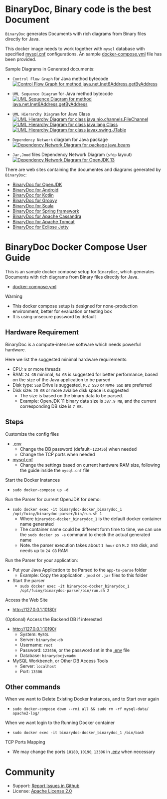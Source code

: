 # BinaryDoc, Binary code is the best Document

`BinaryDoc` generates Documents with rich diagrams from Binary files directly for Java.

This docker image needs to work together with `mysql` database with specified [mysql.cnf](https://github.com/fuiny/binarydoc-docker/blob/master/etc/mysql/conf.d/mysql.cnf) configurations. An sample [docker-compose.yml](https://github.com/fuiny/binarydoc-docker/blob/master/docker-compose.yml "Pre-configured BinaryDoc Docker Compose file") file has been provided.


Sample Diagrams in Generated documents:

- `Control Flow Graph` for Java method bytecode
[![Control Flow Graph for method java.net.Inet6Address.getByAddress](https://github.com/fuiny/binarydoc-help/raw/master/samples/cfg_java_method_java.net.Inet6Address_getByAddress.png)](https://github.com/fuiny/binarydoc-help/blob/master/samples/cfg_java_method_java.net.Inet6Address_getByAddress.pdf)

- `UML Sequence Diagram` for Java method bytecode
[![UML Sequence Diagram for method java.net.Inet6Address.getByAddress](https://github.com/fuiny/binarydoc-help/raw/master/samples/uml_sequence_java_method_java.net.Inet6Address_getByAddress.png)](https://github.com/fuiny/binarydoc-help/blob/master/samples/uml_sequence_java_method_java.net.Inet6Address_getByAddress.pdf)

- `UML Hierarchy Diagram` for Java Class
[![UML Hierarchy Diagram for class java.nio.channels.FileChannel](https://github.com/fuiny/binarydoc-help/raw/master/samples/uml_java_java.nio.channels.FileChannel_hierarchy.png)](https://github.com/fuiny/binarydoc-help/blob/master/samples/uml_java_java.nio.channels.FileChannel_hierarchy.pdf)
[![UML Hierarchy Diagram for class java.lang.Class](https://github.com/fuiny/binarydoc-help/raw/master/samples/uml_java_java.lang.Class_hierarchy.png)](https://github.com/fuiny/binarydoc-help/raw/master/samples/uml_java_java.lang.Class_hierarchy.pdf)
[![UML Hierarchy Diagram for class javax.swing.JTable](https://github.com/fuiny/binarydoc-help/raw/master/samples/uml_java_javax.swing.JTable_hierarchy.png)](https://github.com/fuiny/binarydoc-help/raw/master/samples/uml_java_javax.swing.JTable_hierarchy.pdf)

- `Dependency Network` diagram for Java package
[![Dependency Network Diagram for package java.beans](https://github.com/fuiny/binarydoc-help/raw/master/samples/dn_java_package_java.beans.png)](https://github.com/fuiny/binarydoc-help/raw/master/samples/dn_java_package_java.beans.pdf)

- `Jar,Jmod` files Dependency Network Diagram (`sfdp` layout)
[![Dependency Network Diagram for OpenJDK 13](https://github.com/fuiny/binarydoc-help/raw/master/samples/dn_files_gav_openjdk-net.java-openjdk-13.0_sfdp.png)](https://github.com/fuiny/binarydoc-help/blob/master/samples/dn_files_gav_openjdk-net.java-openjdk-13.0_sfdp.pdf)


There are web sites containing the documentes and diagrams generated by `BinaryDoc`:
- [BinaryDoc for OpenJDK](https://openjdk.binarydoc.org/)
- [BinaryDoc for Android](https://android.binarydoc.org/)
- [BinaryDoc for Kotlin](https://kotlin.binarydoc.org/)
- [BinaryDoc for Groovy](https://groovy.binarydoc.org/)
- [BinaryDoc for Scala](https://scala.binarydoc.org/)
- [BinaryDoc for Spring framework](https://spring.binarydoc.org/)
- [BinaryDoc for Apache Cassandra](https://apache-cassandra.binarydoc.org/)
- [BinaryDoc for Apache Tomcat](https://apache-tomcat.binarydoc.org/)
- [BinaryDoc for Eclipse Jetty](https://eclipse-jetty.binarydoc.org/)


# BinaryDoc Docker Compose User Guide

This is an sample docker compose setup for `BinaryDoc`, which generates Documents with rich diagrams from Binary files directly for Java.

- [docker-compose.yml](https://github.com/fuiny/binarydoc-docker/blob/master/docker-compose.yml)

Warning
- This docker compose setup is designed for none-production environment, better for evaluation or testing box
- It is using unsecure password by default

## Hardware Requirement

BinaryDoc is a compute-intensive software which needs powerful hardware.

Here we list the suggested minimal hardware requirements:

- CPU: `8` or more threads
- RAM: `24 GB` minimal,  `64 GB` is suggested for better performance, based on the size of the Java application to be parsed
- Disk type: `SSD` Drive is suggested, `M.2 SSD` or `NVMe SSD` are preferred
- Disk size: `20 GB` or more avialbe disk space is suggested
  - The size is based on the binary data to be parsed.
  - Example: OpenJDK 11 binary data size is `387.9 MB`, and the current corresponding DB size is `7 GB`.

## Steps

Customize the config files
- [.env](https://github.com/fuiny/binarydoc-docker/blob/master/.env)
  - Change the DB password (default=`123456`) when needed
  - Change the TCP ports when needed
- [mysql.cnf](https://github.com/fuiny/binarydoc-docker/blob/master/etc/mysql/conf.d/mysql.cnf)
  - Change the settings based on current hardware RAM size, following the guide inside the `mysql.cnf` file

Start the Docker Instances
- `sudo docker-compose up -d`

Run the Parser for current OpenJDK for demo:
- `sudo docker exec -it binarydoc-docker_binarydoc_1 /opt/fuiny/binarydoc-parser/bin/run.sh 1`
  - Where `binarydoc-docker_binarydoc_1` is the default docker container name generated
  - The container name could be different form time to time, we can use the `sudo docker ps -a` command to check the actual generated name
  - Note. the parser execution takes about `1 hour` on `M.2 SSD` disk, and needs up to `24 GB` RAM

Run the Parser for your application:
- Put your Java Application to be Parsed to the `app-to-parse` folder
  - Example: Copy the application `.jmod` or `.jar` files to this folder
- Start the parser
  - `sudo docker exec -it binarydoc-docker_binarydoc_1 /opt/fuiny/binarydoc-parser/bin/run.sh 2`

Access the Web Site
- http://127.0.0.1:10180/

(Optional) Access the Backend DB if interested
- http://127.0.0.1:10190/
  - System: `MySQL`
  - Server: `binarydoc-db`
  - Username: `root`
  - Password: `123456`, or the password set in the [.env](https://github.com/fuiny/binarydoc-docker/blob/master/.env) file
  - Database: `binarydocjvmadm`
- MySQL Workbench, or Other DB Access Tools
  - Server: `localhost`
  - Port: `13306`

## Other commands

When we want to Delete Existing Docker Instances, and to Start over again
- `sudo docker-compose down --rmi all && sudo rm -rf mysql-data/ apache2-log/`

When we want login to the Running Docker container
- `sudo docker exec -it binarydoc-docker_binarydoc_1 /bin/bash`

TCP Ports Mapping
- We may change the ports `10180`, `10190`, `13306` in [.env](https://github.com/fuiny/binarydoc-docker/blob/master/.env) when necessary


# Community

- Support: [Report Issues in Github](https://github.com/fuiny/binarydoc-docker/issues)
- License: [Apache License 2.0](https://www.apache.org/licenses/LICENSE-2.0)
